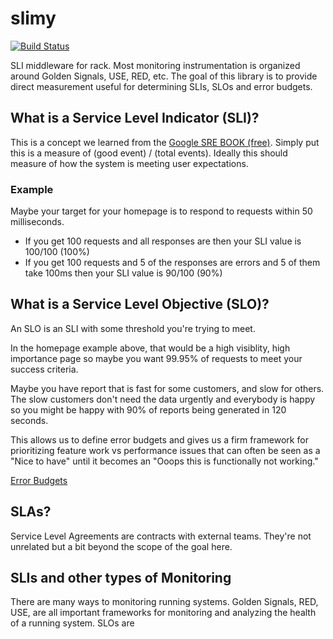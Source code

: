 # slimy
[![Build Status](https://travis-ci.org/lessonly/slimy.svg?branch=main)](https://travis-ci.org/lessonly/slimy)

SLI middleware for rack.  Most monitoring instrumentation is organized around Golden Signals, USE, RED, etc.  The goal of this library is to provide direct measurement useful for determining SLIs, SLOs and error budgets.
## What is a Service Level Indicator (SLI)?

This is a concept we learned from the [Google SRE BOOK (free)](https://sre.google/sre-book/service-level-objectives/).  Simply put this is a measure of (good event) / (total events).  Ideally this should measure of how the system is meeting user expectations.

### Example

Maybe your target for your homepage is to respond to requests within 50 milliseconds.


* If you get 100 requests and all responses are then your SLI value is 100/100 (100%)
* If you get 100 requests and 5 of the responses are errors and 5 of them take 100ms then your SLI value is 90/100 (90%)

## What is a Service Level Objective (SLO)?

An SLO is an SLI with some threshold you're trying to meet.

In the homepage example above, that would be a high visiblity, high importance page so maybe you want 99.95% of requests to meet your success criteria.

Maybe you have report that is fast for some customers, and slow for others.  The slow customers don't need the data urgently and everybody is happy so you might be happy with 90% of reports being generated in 120 seconds.

This allows us to define error budgets and gives us a firm framework for prioritizing feature work vs performance issues that can often be seen as a "Nice to have" until it becomes an "Ooops this is functionally not working."



[Error Budgets](https://sre.google/sre-book/embracing-risk/#xref_risk-management_unreliability-budgets)


## SLAs?

Service Level Agreements are contracts with external teams.  They're not unrelated but a bit beyond the scope of the goal here.

## SLIs and other types of Monitoring

There are many ways to monitoring running systems.  Golden Signals, RED, USE, are all important frameworks for monitoring and analyzing the health of a running system.  SLOs are 


